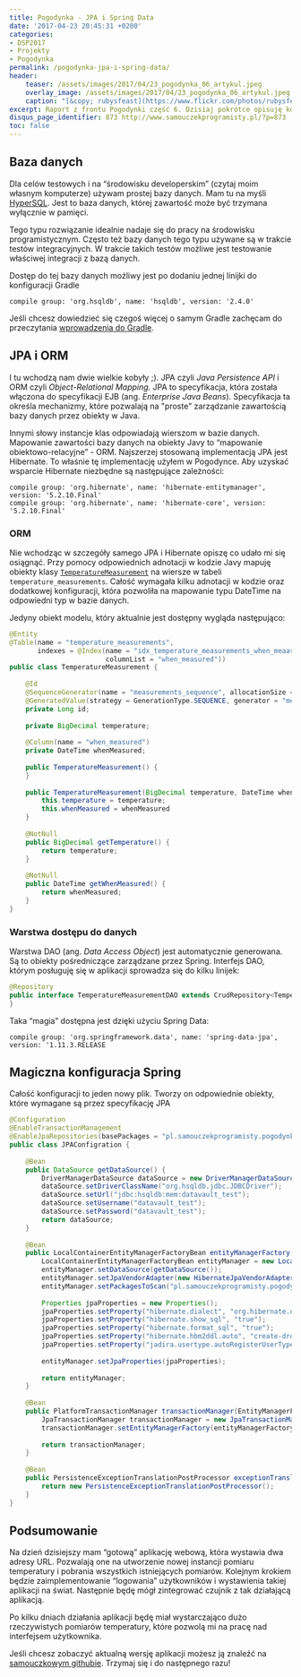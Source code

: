 ```yaml
---
title: Pogodynka - JPA i Spring Data
date: '2017-04-23 20:45:31 +0200'
categories:
- DSP2017
- Projekty
- Pogodynka
permalink: /pogodynka-jpa-i-spring-data/
header:
    teaser: /assets/images/2017/04/23_pogodynka_06_artykul.jpeg
    overlay_image: /assets/images/2017/04/23_pogodynka_06_artykul.jpeg
    caption: "[&copy; rubysfeast](https://www.flickr.com/photos/rubysfeast/7149704201/sizes/l)"
excerpt: Raport z frontu Pogodynki część 6. Dzisiaj pokrótce opisuję konfigurację warstwy dostępu do bazy danych. Sama konfiguracja skończyła się na dodaniu kilku zależności i magicznych adnotacji, które postaram się wyjaśnić.
disqus_page_identifier: 873 http://www.samouczekprogramisty.pl/?p=873
toc: false
---
```


## Baza danych

Dla celów testowych i na “środowisku developerskim” (czytaj moim własnym komputerze) używam prostej bazy danych. Mam tu na myśli [HyperSQL](http://hsqldb.org/). Jest to baza danych, której zawartość może być trzymana wyłącznie w pamięci.

Tego typu rozwiązanie idealnie nadaje się do pracy na środowisku programistycznym. Często też bazy danych tego typu używane są w trakcie testów integracyjnych. W trakcie takich testów możliwe jest testowanie właściwej integracji z bazą danych.

Dostęp do tej bazy danych możliwy jest po dodaniu jednej linijki do konfiguracji Gradle

    compile group: 'org.hsqldb', name: 'hsqldb', version: '2.4.0'

Jeśli chcesz dowiedzieć się czegoś więcej o samym Gradle zachęcam do przeczytania [wprowadzenia do Gradle](http://www.samouczekprogramisty.pl/wstep-do-gradle/).

## JPA i ORM

I tu wchodzą nam dwie wielkie kobyły ;). JPA czyli _Java Persistence API_ i ORM czyli _Object-Relational Mapping_. JPA to specyfikacja, która została włączona do specyfikacji EJB (ang. _Enterprise Java Beans_). Specyfikacja ta określa mechanizmy, które pozwalają na "proste" zarządzanie zawartością bazy danych przez obiekty w Java.

Innymi słowy instancje klas odpowiadają wierszom w bazie danych. Mapowanie zawartości bazy danych na obiekty Javy to “mapowanie obiektowo-relacyjne” - ORM. Najszerzej stosowaną implementacją JPA jest Hibernate. To właśnie tę implementację użyłem w Pogodynce. Aby uzyskać wsparcie Hibernate niezbędne są następujące zależności:

    compile group: 'org.hibernate', name: 'hibernate-entitymanager', version: '5.2.10.Final'
    compile group: 'org.hibernate', name: 'hibernate-core', version: '5.2.10.Final'

### ORM

Nie wchodząc w szczegóły samego JPA i Hibernate opiszę co udało mi się osiągnąć. Przy pomocy odpowiednich adnotacji w kodzie Javy mapuję obiekty klasy [`TemperatureMeasurement`](https://github.com/SamouczekProgramisty/Pogodynka/blob/master/datavault/src/main/java/pl/samouczekprogramisty/pogodynka/datavault/model/TemperatureMeasurement.java) na wiersze w tabeli `temperature_measurements`. Całość wymagała kilku adnotacji w kodzie oraz dodatkowej konfiguracji, która pozwoliła na mapowanie typu DateTime na odpowiedni typ w bazie danych.

Jedyny obiekt modelu, który aktualnie jest dostępny wygląda następująco:

```java
@Entity
@Table(name = "temperature_measurements",
       indexes = @Index(name = "idx_temperature_measurements_when_meaasured",
                        columnList = "when_measured"))
public class TemperatureMeasurement {
 
    @Id
    @SequenceGenerator(name = "measurements_sequence", allocationSize = 5, sequenceName = "temperature_measurements_seq")
    @GeneratedValue(strategy = GenerationType.SEQUENCE, generator = "measurements_sequence")
    private Long id;
 
    private BigDecimal temperature;
 
    @Column(name = "when_measured")
    private DateTime whenMeasured;
 
    public TemperatureMeasurement() {
    }
 
    public TemperatureMeasurement(BigDecimal temperature, DateTime whenMeasured) {
        this.temperature = temperature;
        this.whenMeasured = whenMeasured
    }
 
    @NotNull
    public BigDecimal getTemperature() {
        return temperature;
    }
 
    @NotNull
    public DateTime getWhenMeasured() {
        return whenMeasured;
    }
}
```

### Warstwa dostępu do danych

Warstwa DAO (ang. _Data Access Object_) jest automatycznie generowana. Są to obiekty pośredniczące zarządzane przez Spring. Interfejs DAO, którym posługuję się w aplikacji sprowadza się do kilku linijek:

```java
@Repository
public interface TemperatureMeasurementDAO extends CrudRepository<TemperatureMeasurement, Long> {
}
```

Taka “magia” dostępna jest dzięki użyciu Spring Data:

    compile group: 'org.springframework.data', name: 'spring-data-jpa', version: '1.11.3.RELEASE

## Magiczna konfiguracja Spring

Całość konfiguracji to jeden nowy plik. Tworzy on odpowiednie obiekty, które wymagane są przez specyfikację JPA

```java
@Configuration
@EnableTransactionManagement
@EnableJpaRepositories(basePackages = "pl.samouczekprogramisty.pogodynka.datavault.model")
public class JPAConfigration {
 
    @Bean
    public DataSource getDataSource() {
        DriverManagerDataSource dataSource = new DriverManagerDataSource();
        dataSource.setDriverClassName("org.hsqldb.jdbc.JDBCDriver");
        dataSource.setUrl("jdbc:hsqldb:mem:datavault_test");
        dataSource.setUsername("datavault_test");
        dataSource.setPassword("datavault_test");
        return dataSource;
    }
 
    @Bean
    public LocalContainerEntityManagerFactoryBean entityManagerFactory() {
        LocalContainerEntityManagerFactoryBean entityManager = new LocalContainerEntityManagerFactoryBean();
        entityManager.setDataSource(getDataSource());
        entityManager.setJpaVendorAdapter(new HibernateJpaVendorAdapter());
        entityManager.setPackagesToScan("pl.samouczekprogramisty.pogodynka.datavault.model");
 
        Properties jpaProperties = new Properties();
        jpaProperties.setProperty("hibernate.dialect", "org.hibernate.dialect.HSQLDialect");
        jpaProperties.setProperty("hibernate.show_sql", "true");
        jpaProperties.setProperty("hibernate.format_sql", "true");
        jpaProperties.setProperty("hibernate.hbm2ddl.auto", "create-drop");
        jpaProperties.setProperty("jadira.usertype.autoRegisterUserTypes", "true");
 
        entityManager.setJpaProperties(jpaProperties);
 
        return entityManager;
    }
 
    @Bean
    public PlatformTransactionManager transactionManager(EntityManagerFactory entityManagerFactory) {
        JpaTransactionManager transactionManager = new JpaTransactionManager();
        transactionManager.setEntityManagerFactory(entityManagerFactory);
 
        return transactionManager;
    }
 
    @Bean
    public PersistenceExceptionTranslationPostProcessor exceptionTranslation() {
        return new PersistenceExceptionTranslationPostProcessor();
    }
}
```

## Podsumowanie

Na dzień dzisiejszy mam “gotową” aplikację webową, która wystawia dwa adresy URL. Pozwalają one na utworzenie nowej instancji pomiaru temperatury i pobrania wszystkich istniejących pomiarów. Kolejnym krokiem będzie zaimplementowanie “logowania” użytkowników i wystawienia takiej aplikacji na świat. Następnie będę mógł zintegrować czujnik z tak działającą aplikacją.

Po kilku dniach działania aplikacji będę miał wystarczająco dużo rzeczywistych pomiarów temperatury, które pozwolą mi na pracę nad interfejsem użytkownika.

Jeśli chcesz zobaczyć aktualną wersję aplikacji możesz ją znaleźć na [samouczkowym githubie](https://github.com/SamouczekProgramisty/Pogodynka/tree/master/datavault). Trzymaj się i do następnego razu!
